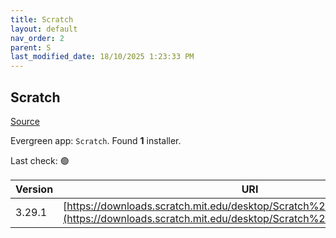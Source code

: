 ```yaml
---
title: Scratch
layout: default
nav_order: 2
parent: S
last_modified_date: 18/10/2025 1:23:33 PM
---
```


## Scratch

[Source](https://scratch.mit.edu/)

Evergreen app: `Scratch`. Found **1** installer.

Last check: 🟢

| Version | URI                                                                                                                                              |
| ------- | ------------------------------------------------------------------------------------------------------------------------------------------------ |
| 3.29.1  | [https://downloads.scratch.mit.edu/desktop/Scratch%203.29.1%20Setup.exe](https://downloads.scratch.mit.edu/desktop/Scratch%203.29.1%20Setup.exe) |

